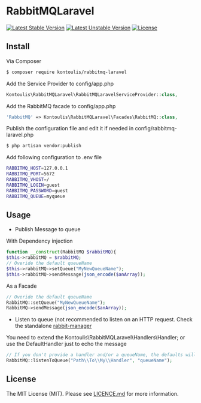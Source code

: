 # RabbitMQLaravel

[![Latest Stable Version](https://poser.pugx.org/kontoulis/rabbitmq-laravel/v/stable)](https://packagist.org/packages/kontoulis/rabbitmq-laravel)
[![Latest Unstable Version](https://poser.pugx.org/kontoulis/rabbit-manager/v/unstable)](https://packagist.org/packages/kontoulis/rabbitmq-laravel)
[![License](https://poser.pugx.org/kontoulis/rabbit-manager/license)](https://packagist.org/packages/kontoulis/rabbitmq-laravel)
## Install

Via Composer

``` bash
$ composer require kontoulis/rabbitmq-laravel
```

Add the Service Provider to config/app.php

``` php
Kontoulis\RabbitMQLaravel\RabbitMQLaravelServiceProvider::class,
```
Add the RabbitMQ facade to config/app.php

``` php
'RabbitMQ' => Kontoulis\RabbitMQLaravel\Facades\RabbitMQ::class,
```

Publish the configuration file and edit it if needed in config/rabbitmq-laravel.php
``` bash
$ php artisan vendor:publish
```
Add following configuration to .env file
```bash
RABBITMQ_HOST=127.0.0.1
RABBITMQ_PORT=5672
RABBITMQ_VHOST=/
RABBITMQ_LOGIN=guest
RABBITMQ_PASSWORD=guest
RABBITMQ_QUEUE=myqueue
```

## Usage
- Publish Message to queue

With Dependency injection
``` php
function __construct(RabbitMQ $rabbitMQ){
$this->rabbitMQ = $rabbitMQ;
// Overide the default queueName
$this->rabbitMQ->setQueue("MyNewQueueName");
$this->rabbitMQ->sendMessage(json_encode($anArray));

```
As a Facade
``` php
// Overide the default queueName
RabbitMQ::setQueue("MyNewQueueName");
RabbitMQ->sendMessage(json_encode($anArray));

```
- Listen to queue (not recommended to listen on an HTTP request. Check the standalone [rabbit-manager](https://github.com/kontoulis/rabbit-manager)

You need to extend the Kontoulis\RabbitMQLaravel\Handlers\Handler; or use the DefaultHandler just to echo the message

``` php
// If you don't provide a handler and/or a queueName, the defaults will be used
RabbitMQ::listenToQueue("Path\\To\\My\\Handler", "queueName");

```


## License

The MIT License (MIT). Please see [LICENCE.md](LICENSE.md) for more information.

[ico-version]: https://img.shields.io/packagist/v/league/:package_name.svg?style=flat-square
[ico-license]: https://img.shields.io/badge/license-MIT-brightgreen.svg?style=flat-square
[ico-travis]: https://img.shields.io/travis/thephpleague/:package_name/master.svg?style=flat-square
[ico-scrutinizer]: https://img.shields.io/scrutinizer/coverage/g/thephpleague/:package_name.svg?style=flat-square
[ico-code-quality]: https://img.shields.io/scrutinizer/g/thephpleague/:package_name.svg?style=flat-square
[ico-downloads]: https://img.shields.io/packagist/dt/league/:package_name.svg?style=flat-square
